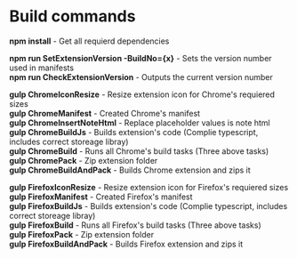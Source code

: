 # Build commands  

**npm install** - Get all requierd dependencies  

**npm run SetExtensionVersion -BuildNo={x}** - Sets the version number used in manifests\
**npm run CheckExtensionVersion** - Outputs the current version number

**gulp ChromeIconResize** - Resize extension icon for Chrome's requiered sizes\
**gulp ChromeManifest** - Created Chrome's manifest\
**gulp ChromeInsertNoteHtml** - Replace placeholder values is note html\
**gulp ChromeBuildJs** - Builds extension's code (Complie typescript, includes correct storeage libray)\
**gulp ChromeBuild** - Runs all Chrome's build tasks (Three above tasks)\
**gulp ChromePack** - Zip extension folder\
**gulp ChromeBuildAndPack** - Builds Chrome extension and zips it

**gulp FirefoxIconResize** - Resize extension icon for Firefox's requiered sizes\
**gulp FirefoxManifest** - Created Firefox's manifest\
**gulp FirefoxBuildJs** - Builds extension's code (Complie typescript, includes correct storeage libray)\
**gulp FirefoxBuild** - Runs all Firefox's build tasks (Three above tasks)\
**gulp FirefoxPack** - Zip extension folder\
**gulp FirefoxBuildAndPack** - Builds Firefox extension and zips it